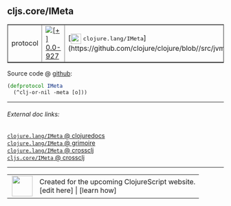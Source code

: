 ## cljs.core/IMeta



 <table border="1">
<tr>
<td>protocol</td>
<td><a href="https://github.com/cljsinfo/cljs-api-docs/tree/0.0-927"><img valign="middle" alt="[+] 0.0-927" title="Added in 0.0-927" src="https://img.shields.io/badge/+-0.0--927-lightgrey.svg"></a> </td>
<td>
[<img height="24px" valign="middle" src="http://i.imgur.com/1GjPKvB.png"> <samp>clojure.lang/IMeta</samp>](https://github.com/clojure/clojure/blob//src/jvm/clojure/lang/IMeta.java)
</td>
</tr>
</table>









Source code @ [github](https://github.com/clojure/clojurescript/blob/r2723/src/cljs/cljs/core.cljs#L314-L315):

```clj
(defprotocol IMeta
  (^clj-or-nil -meta [o]))
```

<!--
Repo - tag - source tree - lines:

 <pre>
clojurescript @ r2723
└── src
    └── cljs
        └── cljs
            └── <ins>[core.cljs:314-315](https://github.com/clojure/clojurescript/blob/r2723/src/cljs/cljs/core.cljs#L314-L315)</ins>
</pre>

-->

---



###### External doc links:

[`clojure.lang/IMeta` @ clojuredocs](http://clojuredocs.org/clojure.lang/IMeta)<br>
[`clojure.lang/IMeta` @ grimoire](http://conj.io/store/v1/org.clojure/clojure/1.7.0-beta3/clj/clojure.lang/IMeta/)<br>
[`clojure.lang/IMeta` @ crossclj](http://crossclj.info/fun/clojure.lang/IMeta.html)<br>
[`cljs.core/IMeta` @ crossclj](http://crossclj.info/fun/cljs.core.cljs/IMeta.html)<br>

---

 <table>
<tr><td>
<img valign="middle" align="right" width="48px" src="http://i.imgur.com/Hi20huC.png">
</td><td>
Created for the upcoming ClojureScript website.<br>
[edit here] | [learn how]
</td></tr></table>

[edit here]:https://github.com/cljsinfo/cljs-api-docs/blob/master/cljsdoc/cljs.core_IMeta.cljsdoc
[learn how]:https://github.com/cljsinfo/cljs-api-docs/wiki/cljsdoc-files

<!--

This information was too distracting to show to readers, but I'll leave it
commented here since it is helpful to:

- pretty-print the data used to generate this document
- and show how to retrieve that data



The API data for this symbol:

```clj
{:ns "cljs.core",
 :name "IMeta",
 :history [["+" "0.0-927"]],
 :type "protocol",
 :full-name-encode "cljs.core_IMeta",
 :source {:code "(defprotocol IMeta\n  (^clj-or-nil -meta [o]))",
          :title "Source code",
          :repo "clojurescript",
          :tag "r2723",
          :filename "src/cljs/cljs/core.cljs",
          :lines [314 315]},
 :methods [{:name "-meta", :signature ["[o]"], :docstring nil}],
 :full-name "cljs.core/IMeta",
 :clj-symbol "clojure.lang/IMeta"}

```

Retrieve the API data for this symbol:

```clj
;; from Clojure REPL
(require '[clojure.edn :as edn])
(-> (slurp "https://raw.githubusercontent.com/cljsinfo/cljs-api-docs/catalog/cljs-api.edn")
    (edn/read-string)
    (get-in [:symbols "cljs.core/IMeta"]))
```

-->

